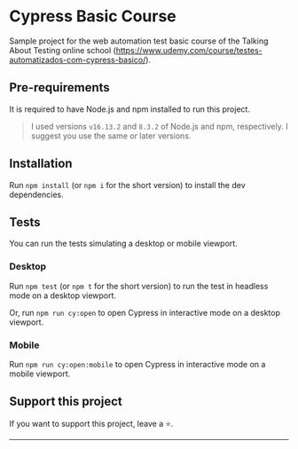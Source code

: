 # Cypress Basic Course

Sample project for the web automation test basic course of the Talking About Testing online school (https://www.udemy.com/course/testes-automatizados-com-cypress-basico/). 

## Pre-requirements

It is required to have Node.js and npm installed to run this project.

> I used versions `v16.13.2` and `8.3.2` of Node.js and npm, respectively. I suggest you use the same or later versions.

## Installation

Run `npm install` (or `npm i` for the short version) to install the dev dependencies.

## Tests

You can run the tests simulating a desktop or mobile viewport.

### Desktop

Run `npm test` (or `npm t` for the short version) to run the test in headless mode on a desktop viewport. 

Or, run `npm run cy:open` to open Cypress in interactive mode on a desktop viewport.

### Mobile

Run `npm run cy:open:mobile` to open Cypress in interactive mode on a mobile viewport. 

## Support this project

If you want to support this project, leave a ⭐.
___
